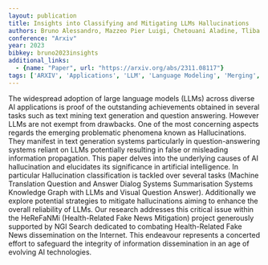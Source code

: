 ```yaml
---
layout: publication
title: Insights into Classifying and Mitigating LLMs Hallucinations
authors: Bruno Alessandro, Mazzeo Pier Luigi, Chetouani Aladine, Tliba Marouane, Kerkouri Mohamed Amine
conference: "Arxiv"
year: 2023
bibkey: bruno2023insights
additional_links:
  - {name: "Paper", url: "https://arxiv.org/abs/2311.08117"}
tags: ['ARXIV', 'Applications', 'LLM', 'Language Modeling', 'Merging', 'Reinforcement Learning']
---
```

The widespread adoption of large language models (LLMs) across diverse AI applications is proof of the outstanding achievements obtained in several tasks such as text mining text generation and question answering. However LLMs are not exempt from drawbacks. One of the most concerning aspects regards the emerging problematic phenomena known as Hallucinations. They manifest in text generation systems particularly in question-answering systems reliant on LLMs potentially resulting in false or misleading information propagation. This paper delves into the underlying causes of AI hallucination and elucidates its significance in artificial intelligence. In particular Hallucination classification is tackled over several tasks (Machine Translation Question and Answer Dialog Systems Summarisation Systems Knowledge Graph with LLMs and Visual Question Answer). Additionally we explore potential strategies to mitigate hallucinations aiming to enhance the overall reliability of LLMs. Our research addresses this critical issue within the HeReFaNMi (Health-Related Fake News Mitigation) project generously supported by NGI Search dedicated to combating Health-Related Fake News dissemination on the Internet. This endeavour represents a concerted effort to safeguard the integrity of information dissemination in an age of evolving AI technologies.
